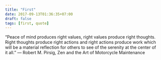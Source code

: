 ```yaml
---
title: "First"
date: 2017-09-13T01:36:35+07:00
draft: false
tags: [first, quote]
---
```


“Peace of mind produces right values, right values produce right thoughts. Right thoughts produce right actions and right actions produce work which will be a material reflection for others to see of the serenity at the center of it all.”
― Robert M. Pirsig, Zen and the Art of Motorcycle Maintenance
